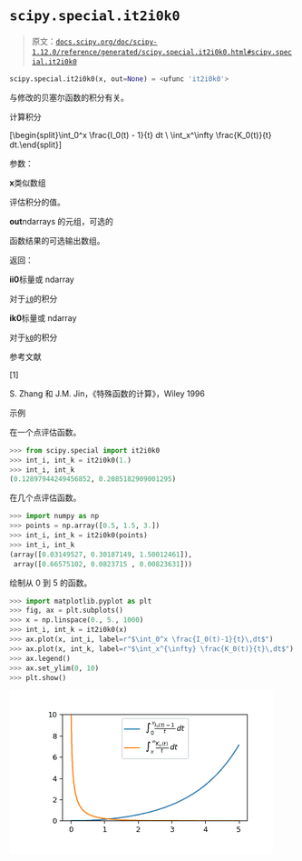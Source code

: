 # `scipy.special.it2i0k0`

> 原文：[`docs.scipy.org/doc/scipy-1.12.0/reference/generated/scipy.special.it2i0k0.html#scipy.special.it2i0k0`](https://docs.scipy.org/doc/scipy-1.12.0/reference/generated/scipy.special.it2i0k0.html#scipy.special.it2i0k0)

```py
scipy.special.it2i0k0(x, out=None) = <ufunc 'it2i0k0'>
```

与修改的贝塞尔函数的积分有关。

计算积分

\[\begin{split}\int_0^x \frac{I_0(t) - 1}{t} dt \\ \int_x^\infty \frac{K_0(t)}{t} dt.\end{split}\]

参数：

**x**类似数组

评估积分的值。

**out**ndarrays 的元组，可选的

函数结果的可选输出数组。

返回：

**ii0**标量或 ndarray

对于[`i0`](https://docs.scipy.org/doc/scipy-1.12.0/reference/generated/scipy.special.i0.html#scipy.special.i0 "scipy.special.i0")的积分

**ik0**标量或 ndarray

对于[`k0`](https://docs.scipy.org/doc/scipy-1.12.0/reference/generated/scipy.special.k0.html#scipy.special.k0 "scipy.special.k0")的积分

参考文献

[1]

S. Zhang 和 J.M. Jin，《特殊函数的计算》，Wiley 1996

示例

在一个点评估函数。

```py
>>> from scipy.special import it2i0k0
>>> int_i, int_k = it2i0k0(1.)
>>> int_i, int_k
(0.12897944249456852, 0.2085182909001295) 
```

在几个点评估函数。

```py
>>> import numpy as np
>>> points = np.array([0.5, 1.5, 3.])
>>> int_i, int_k = it2i0k0(points)
>>> int_i, int_k
(array([0.03149527, 0.30187149, 1.50012461]),
 array([0.66575102, 0.0823715 , 0.00823631])) 
```

绘制从 0 到 5 的函数。

```py
>>> import matplotlib.pyplot as plt
>>> fig, ax = plt.subplots()
>>> x = np.linspace(0., 5., 1000)
>>> int_i, int_k = it2i0k0(x)
>>> ax.plot(x, int_i, label=r"$\int_0^x \frac{I_0(t)-1}{t}\,dt$")
>>> ax.plot(x, int_k, label=r"$\int_x^{\infty} \frac{K_0(t)}{t}\,dt$")
>>> ax.legend()
>>> ax.set_ylim(0, 10)
>>> plt.show() 
```

![../../_images/scipy-special-it2i0k0-1.png](img/f73be87558fee50b857303136f4f9043.png)

